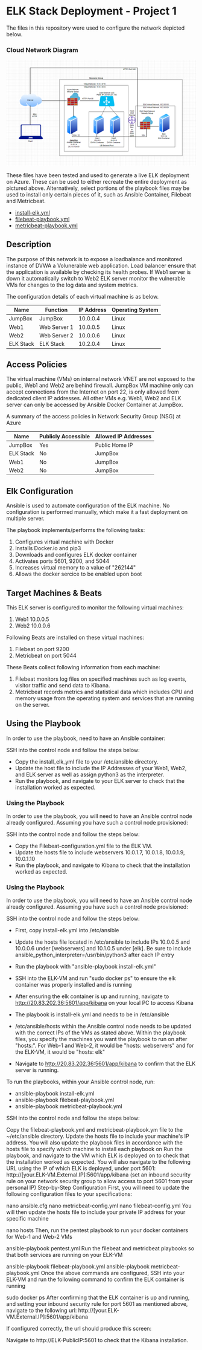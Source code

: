 # ELK Stack Deployment - Project 1

The files in this repository were used to configure the network depicted below.
### Cloud Network Diagram

![Diagram](Diagrams/Network-Diagram-V3.png)

These files have been tested and used to generate a live ELK deployment on Azure. These can be used to either recreate the entire deployment as pictured above. Alternatively, select portions of the playbook files may be used to install only certain pieces of it, such as Ansible Container, Filebeat and Metricbeat.

- [install-elk.yml](Ansible/filebeat-playbook.yml.txt)
- [filebeat-playbook.yml](Ansible/filebeat-playbook.yml.txt)
- [metricbeat-playbook.yml](Ansible/metricbeat-playbook.yml.txt)

## Description
The purpose of this network is to expose a loadbalance and monitored instance of DVWA a Volunerable web application. Load balancer ensure that the application is available by checking its health probes. If Web1 server is down it automatically switch to Web2
ELK server monitor the vulnerable VMs for changes to the log data and system metrics.

The configuration details of each virtual machine is as below.

| Name     | Function | IP Address | Operating System |
|----------|----------|------------|------------------|
| JumpBox  | JumpBox      | 10.0.0.4 | Linux            |
| Web1     | Web Server 1 | 10.0.0.5 | Linux            |
| Web2     | Web Server 2 | 10.0.0.6 | Linux            |
| ELK Stack| ELK Stack    | 10.2.0.4 | Linux            |

## Access Policies
The virtual machine (VMs) on internal network VNET are not exposed to the public, Web1 and Web2 are behind firewall.
JumpBox VM machine only can accept connections from the Internet on port 22, is only allowed from dedicated client IP addresses.
All other VMs e.g. Web1, Web2 and ELK server can only be accessed by Ansible Docker Container at JumpBox.

A summary of the access policies in Network Security Group (NSG) at Azure

| Name     | Publicly Accessible | Allowed IP Addresses |
|----------|---------------------|----------------------|
| JumpBox   | Yes                 | Public Home IP      |
| ELK Stack | No                  | JumpBox 			|
| Web1      | No                  | JumpBox 			|
| Web2      | No                  | JumpBox 			|

## Elk Configuration

Ansible is used to automate configuration of the ELK machine. No configuration is performed manually, which make it a fast deployment on multiple server. 

The playbook implements/performs the following tasks:
1. Configures virtual machine with Docker
2. Installs Docker.io and pip3
3. Downloads and configures ELK docker container
4. Activates ports 5601, 9200, and 5044
5. Increases virtual memory to a value of "262144"
6. Allows the docker sercice to be enabled upon boot

## Target Machines & Beats
This ELK server is configured to monitor the following virtual machines:
1. Web1 10.0.0.5
2. Web2 10.0.0.6

Following Beats are installed on these virtual machines:
1. Filebeat on port 9200
2. Metricbeat on port 5044

These Beats collect following information from each machine:
1. Filebeat monitors log files on specified machines such as log events, visitor traffic and send data to Kibana.
2. Metricbeat records metrics and statistical data which includes CPU and memory usage from the operating system and services that are running on the server.

## Using the Playbook
In order to use the playbook, need to have an Ansible container: 

SSH into the control node and follow the steps below:
- Copy the install_elk_yml file to your /etc/ansible directory.
- Update the host file to include the IP Addresses of your Web1, Web2, and ELK server as well as assign python3 as the interpreter.
- Run the playbook, and navigate to your ELK server to check that the installation worked as expected.


### Using the Playbook
In order to use the playbook, you will need to have an Ansible control node already configured. Assuming you have such a control node provisioned: 

SSH into the control node and follow the steps below:
- Copy the Filebeat-configuration.yml file to the ELK VM.
- Update the hosts file to include webservers 10.0.1.7, 10.0.1.8, 10.0.1.9, 10.0.1.10
- Run the playbook, and navigate to Kibana to check that the installation worked as expected.

### Using the Playbook
In order to use the playbook, you will need to have an Ansible control node already configured. Assuming you have such a control node provisioned: 

SSH into the control node and follow the steps below:
- First, copy install-elk.yml into /etc/ansible
- Update the hosts file located in /etc/ansible to include IPs 10.0.0.5 and 10.0.0.6 under [webservers] and 10.1.0.5 under [elk]. Be sure to include ansible_python_interpreter=/usr/bin/python3 after each IP entry
- Run the playbook with "ansible-playbook install-elk.yml"
- SSH into the ELK-VM and run "sudo docker ps" to ensure the elk container was properly installed and is running
- After ensuring the elk container is up and running, navigate to http://20.83.202.36:5601/app/kibana on your local PC to access Kibana

- The playbook is install-elk.yml and needs to be in /etc/ansible
- /etc/ansible/hosts within the Ansible control node needs to be updated with the correct IPs of the VMs as stated above. Within the playbook files, you specify the machines you want the playbook to run on after "hosts:". For Web-1 and Web-2, it would be "hosts: webservers" and for the ELK-VM, it would be "hosts: elk"
- Navigate to http://20.83.202.36:5601/app/kibana to confirm that the ELK server is running.

To run the playbooks, within your Ansible control node, run:
- ansible-playbook install-elk.yml
- ansible-playbook filebeat-playbook.yml
- ansible-playbook metricbeat-playbook.yml


SSH into the control node and follow the steps below:

Copy the filebeat-playbook.yml and metricbeat-playbook.ym file to the ~/etc/ansible directory.
Update the hosts file to include your machine's IP address. You will also update the playbook files in accordance with the hosts file to specify which machine to install each playbook on
Run the playbook, and navigate to the VM which ELK is deployed on to check that the installation worked as expected. You will also navigate to the following URL using the IP of which ELK is deployed, under port 5601: http://[your.ELK-VM.External.IP]:5601/app/kibana (set an inbound security rule on your network security group to allow access to port 5601 from your personal IP)
Step-by-Step Configuration
First, you will need to update the following configuration files to your specifications:

nano ansible.cfg
nano metricbeat-config.yml
nano filebeat-config.yml
You will then update the hosts file to include your private IP address for your specific machine

nano hosts
Then, run the pentest playbook to run your docker containers for Web-1 and Web-2 VMs

ansible-playbook pentest.yml
Run the filebeat and metricbeat playbooks so that both services are running on your ELK-VM

ansible-playbook filebeat-playbook.yml
ansible-playbook metricbeat-playbook.yml
Once the above commands are configured, SSH into your ELK-VM and run the following command to confirm the ELK container is running

sudo docker ps
After confirming that the ELK container is up and running, and setting your inbound security rule for port 5601 as mentioned above, navigate to the following url: http://[your.ELK-VM.External.IP]:5601/app/kibana

If configured correctly, the url should produce this screen:






Navigate to http://ELK-PublicIP:5601 to check that the Kibana installation. 